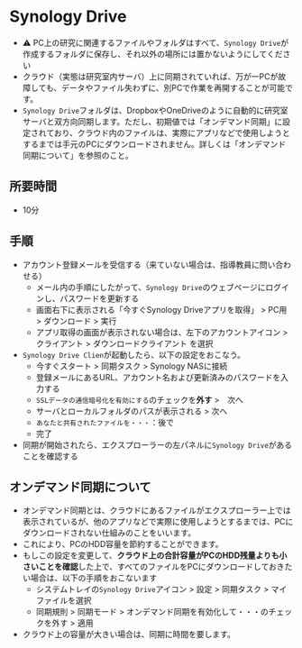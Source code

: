 # Synology Drive

- :warning: PC上の研究に関連するファイルやフォルダはすべて、`Synology Drive`が作成するフォルダに保存し、それ以外の場所には置かないようにしてください
- クラウド（実態は研究室内サーバ）上に同期されていれば、万が一PCが故障しても、データやファイル失わずに、別PCで作業を再開することが可能です。
- `Synology Drive`フォルダは、DropboxやOneDriveのように自動的に研究室サーバと双方向同期します。ただし、初期値では「オンデマンド同期」に設定されており、クラウド内のファイルは、実際にアプリなどで使用しようとするまでは手元のPCにダウンロードされません。詳しくは「オンデマンド同期について」を参照のこと。

## 所要時間

- 10分

## 手順

- アカウント登録メールを受信する（来ていない場合は、指導教員に問い合わせる）
  - メール内の手順にしたがって、`Synology Drive`のウェブページにログインし、パスワードを更新する
  - 画面右下に表示される「今すぐSynology Driveアプリを取得」 > PC用 > ダウンロード > 実行
  - アプリ取得の画面が表示されない場合は、左下のアカウントアイコン > クライアント > ダウンロードクライアント を選択
- `Synology Drive Clien`が起動したら、以下の設定をおこなう。
  - 今すぐスタート > 同期タスク > Synology NASに接続
  - 登録メールにあるURL、アカウント名および更新済みのパスワードを入力する
  - `SSLデータの通信暗号化を有効にする`のチェックを**外す** >　次へ
  - サーバとローカルフォルダのパスが表示される > 次へ
  - `あなたと共有されたファイルを・・・`：後で
  - 完了
- 同期が開始されたら、エクスプローラーの左パネルに`Synology Drive`があることを確認する

## オンデマンド同期について

- オンデマンド同期とは、クラウドにあるファイルがエクスプローラー上では表示されているが、他のアプリなどで実際に使用しようとするまでは、PCにダウンロードされない仕組みのことをいいます。
- これにより、PCのHDD容量を節約することができます。
- もしこの設定を変更して、**クラウド上の合計容量がPCのHDD残量よりも小さいことを確認**した上で、すべてのファイルをPCにダウンロードしておきたい場合は、以下の手順をおこないます
  - システムトレイの`Synology Drive`アイコン > 設定 > 同期タスク > マイファイルを選択
  - 同期規則 > 同期モード > オンデマンド同期を有効化して・・・のチェックを外す > 適用
- クラウド上の容量が大きい場合は、同期に時間を要します。
